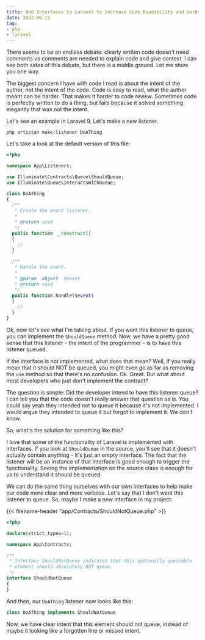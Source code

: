 ```yaml
---
title: Add Interfaces to Laravel to Increase Code Readability and Verbosity
date: 2022-06-11
tag:
- php
- laravel
---
```

There seems to be an endless debate: clearly written code doesn't need comments _vs_ comments are needed to explain code and give context.  I can see both sides of this debate, but there is a middle ground. Let me show you one way.

<!--more-->

The biggest concern I have with code I read is about the intent of the author, not the intent of the code.  Code is easy to read, what the author meant can be harder. That makes it harder to code review. Sometimes code is perfectly written to do a thing, but fails because it solved something elegantly that was not the intent.

Let's see an example in Laravel 9.  Let's make a new listener.

`php artistan make:listener DoAThing`

Let's take a look at the default version of this file:

```php
<?php

namespace App\Listeners;

use Illuminate\Contracts\Queue\ShouldQueue;
use Illuminate\Queue\InteractsWithQueue;

class DoAThing
{
  /**
   * Create the event listener.
   *
   * @return void
   */
  public function __construct()
  {
    //
  }

  /**
   * Handle the event.
   *
   * @param  object  $event
   * @return void
   */
  public function handle($event)
  {
    //
  }
}
```

Ok, now let's see what I'm talking about.  If you want this listener to queue, you can implement the `ShouldQueue` method. Now, we have a pretty good sense that this listener - the intent of the programmer - is to have this listener queued.

If the interface is not implemented, what does that mean?  Well, if you really mean that it should NOT be queued, you might even go as far as removing the `use` method so that there's no confusion.  Ok.  Great.  But what about most developers who just don't implement the contract?

The question is simple: Did the developer intend to have this listener queue?  I can tell you that the code doesn't really answer that question as is. You could say yeah they intended not to queue it because it's not implemented. I would argue they intended to queue it but forgot to implement it.  We don't know.

So, what's the solution for something like this?

I love that some of the functionality of Laravel is implemented with interfaces. If you look at `ShouldQueue` in the source, you'll see that it doesn't actually contain anything - it's just an empty interface. The fact that the listener will be an instance of that interface is good enough to trigger the functionality.  Seeing the implementation on the source class is enough for us to understand it should be queued.

We can do the same thing ourselves with our own interfaces to help make our code more clear and more verbose.  Let's say that I don't want this listener to queue.  So, maybe I make a new interface in my project:

{{< filename-header "app/Contracts/ShouldNotQueue.php" >}}
```php
<?php

declare(strict_types=1);

namespace App\Contracts;

/**
 * Interface ShouldNotQueue indicates that this optionally queueable 
 * element should absolutely NOT queue.
 */
interface ShouldNotQueue
{
}
```

And then, our `DoAThing` listener now looks like this:

```php
class DoAThing implements ShouldNotQueue
```

Now, we have clear intent that this element should not queue, instead of maybe it looking like a forgotten line or missed intent.